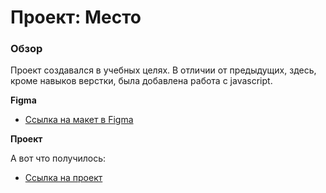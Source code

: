 # Проект: Место

### Обзор
Проект создавался в учебных целях. В отличии от предыдущих, здесь, кроме навыков верстки, была добавлена работа с javascript.

**Figma**

* [Ссылка на макет в Figma](https://www.figma.com/file/2cn9N9jSkmxD84oJik7xL7/JavaScript.-Sprint-4?node-id=0%3A1)

**Проект**

А вот что получилось:
*  [Ссылка на проект](https://shelton2302.github.io/mesto/)


